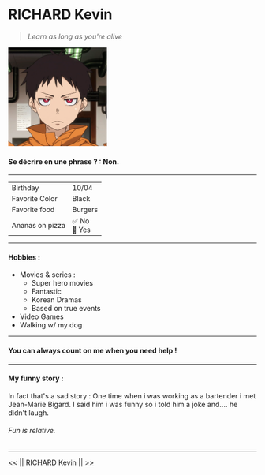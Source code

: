 # RICHARD Kevin

> *Learn as long as you're alive*

<img src="https://raw.githubusercontent.com/Kiks4000/markdown-challenge/main/Shinra.webp" width="200px"/>

#### Se décrire en une phrase ? : Non.

---

|   |  |
|---------------- | ----- |
| Birthday | 10/04 |
| Favorite Color | Black |
| Favorite food | Burgers |
| Ananas on pizza | ✅ No<br/> 🔲 Yes |

---
#### Hobbies :

<ul>
    <li>Movies & series : <ul>
                                <li>Super hero movies</li>
                                <li>Fantastic</li>
                                <li>Korean Dramas</li>
                                <li>Based on true events</li></ul>
    <li>Video Games</li>
    <li>Walking w/ my dog</li></ul>
                                
---

#### You can always count on me when you need help !

---

#### My funny story :
In fact that's a sad story : One time when i was working as a bartender i met Jean-Marie Bigard. I said him i was funny so i told him a joke and.... he didn't laugh. 
###### Fun is relative.

---


[<<](https://github.com/Palacios97) || RICHARD Kevin || [>>](https://github.com/VOOSsebastien/markdown-challenge/blob/main/README.md)
